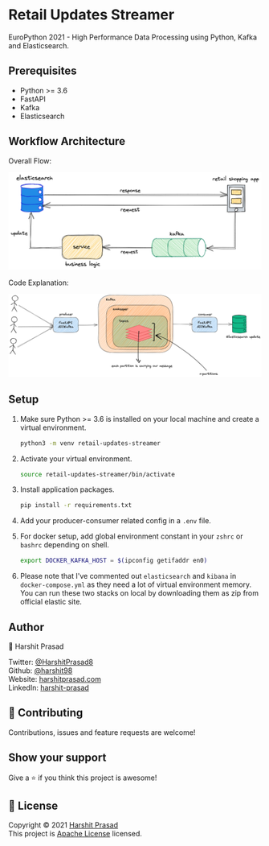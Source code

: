 # Retail Updates Streamer

EuroPython 2021 - High Performance Data Processing using Python, Kafka and Elasticsearch.

## Prerequisites

- Python >= 3.6
- FastAPI
- Kafka
- Elasticsearch

## Workflow Architecture

Overall Flow:

<p align="center" width="100%">
    <img alt="workflow-architecture" src="assets/producer-consumer.png"> 
</p>

Code Explanation:

<p align="center" width="100%">
    <img alt="workflow-kafka" src="assets/kafka-workflow.png"> 
</p>

## Setup

1. Make sure Python >= 3.6 is installed on your local machine and create a virtual environment.

   ```bash
   python3 -m venv retail-updates-streamer
   ```

2. Activate your virtual environment.

   ```bash
   source retail-updates-streamer/bin/activate
   ```

3. Install application packages.

   ```bash
   pip install -r requirements.txt
   ```

4. Add your producer-consumer related config in a `.env` file.

5. For docker setup, add global environment constant in your `zshrc` or `bashrc` depending on shell.

   ```bash
   export DOCKER_KAFKA_HOST = $(ipconfig getifaddr en0)
   ```

6. Please note that I've commented out `elasticsearch` and `kibana` in `docker-compose.yml` as they need a lot of virtual environment memory. You can run these two stacks on local by downloading them as zip from official elastic site.

## Author

👤 Harshit Prasad

Twitter: [@HarshitPrasad8](https://twitter.com/HarshitPrasad8)\
Github: [@harshit98](https://github.com/harshit98)\
Website: [harshitprasad.com](http://harshitprasad.com)\
LinkedIn: [harshit-prasad](https://www.linkedin.com/in/harshit-prasad/)

## 🤝 Contributing

Contributions, issues and feature requests are welcome!

## Show your support

Give a ⭐️ if you think this project is awesome!

## 📝 License

Copyright © 2021 [Harshit Prasad](https://github.com/harshit98)\
This project is [Apache License](https://github.com/harshit98/personalized-search/blob/master/LICENSE) licensed.
